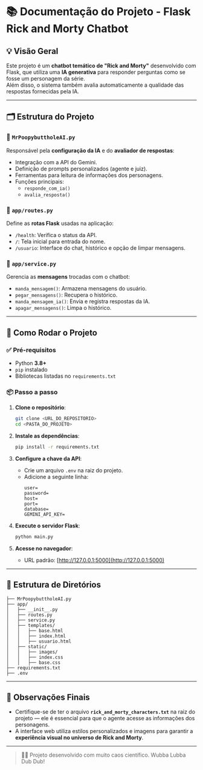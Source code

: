 # 📚 Documentação do Projeto - Flask Rick and Morty Chatbot

## 💡 Visão Geral

Este projeto é um **chatbot temático de "Rick and Morty"** desenvolvido com Flask, que utiliza uma **IA generativa** para responder perguntas como se fosse um personagem da série.  
Além disso, o sistema também avalia automaticamente a qualidade das respostas fornecidas pela IA.

---

## 🗂️ Estrutura do Projeto

### 🔹 `MrPoopybuttholeAI.py`
Responsável pela **configuração da IA** e do **avaliador de respostas**:
- Integração com a API do Gemini.
- Definição de prompts personalizados (agente e juiz).
- Ferramentas para leitura de informações dos personagens.
- Funções principais:
  - `responde_com_ia()`
  - `avalia_resposta()`

### 🔹 `app/routes.py`
Define as **rotas Flask** usadas na aplicação:
- `/health`: Verifica o status da API.
- `/`: Tela inicial para entrada do nome.
- `/usuario`: Interface do chat, histórico e opção de limpar mensagens.

### 🔹 `app/service.py`
Gerencia as **mensagens** trocadas com o chatbot:
- `manda_mensagem()`: Armazena mensagens do usuário.
- `pegar_mensagens()`: Recupera o histórico.
- `manda_mensagem_ia()`: Envia e registra respostas da IA.
- `apagar_mensagens()`: Limpa o histórico.

---

## 🚀 Como Rodar o Projeto

### ✅ Pré-requisitos

- Python **3.8+**
- `pip` instalado
- Bibliotecas listadas no `requirements.txt`

### 📦 Passo a passo

1. **Clone o repositório**:
   ```bash
   git clone <URL_DO_REPOSITORIO>
   cd <PASTA_DO_PROJETO>
   ```

2. **Instale as dependências**:
   ```bash
   pip install -r requirements.txt
   ```

3. **Configure a chave da API**:
   - Crie um arquivo `.env` na raiz do projeto.
   - Adicione a seguinte linha:
     ```
     user=
     password=
     host=
     port=
     database=
     GEMINI_API_KEY=
     ```

4. **Execute o servidor Flask**:
   ```bash
   python main.py
   ```

5. **Acesse no navegador**:
   - URL padrão: [http://127.0.0.1:5000](http://127.0.0.1:5000)

---

## 📁 Estrutura de Diretórios

```
├── MrPoopybuttholeAI.py
├── app/
│   ├── __init__.py
│   ├── routes.py
│   ├── service.py
│   ├── templates/
│   │   ├── base.html
│   │   ├── index.html
│   │   ├── usuario.html
│   ├── static/
│   │   ├── images/
│   │   ├── index.css
│   │   ├── base.css
├── requirements.txt
├── .env
```

---

## 📝 Observações Finais

- Certifique-se de ter o arquivo **`rick_and_morty_characters.txt`** na raiz do projeto — ele é essencial para que o agente acesse as informações dos personagens.
- A interface web utiliza estilos personalizados e imagens para garantir a **experiência visual no universo de Rick and Morty**.

---

> 👨‍💻 Projeto desenvolvido com muito caos científico. Wubba Lubba Dub Dub!